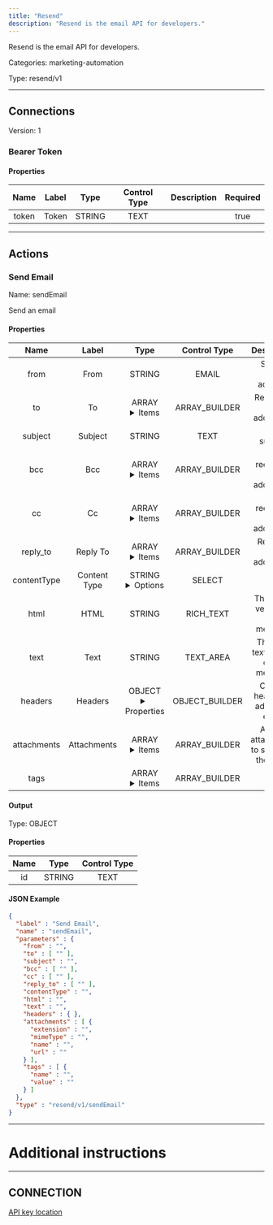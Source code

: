 ```yaml
---
title: "Resend"
description: "Resend is the email API for developers."
---
```


Resend is the email API for developers.


Categories: marketing-automation


Type: resend/v1

<hr />



## Connections

Version: 1


### Bearer Token

#### Properties

|      Name       |      Label     |     Type     |    Control Type     |     Description     | Required |
|:---------------:|:--------------:|:------------:|:-------------------:|:-------------------:|:--------:|
| token | Token | STRING | TEXT |  | true |





<hr />



## Actions


### Send Email
Name: sendEmail

Send an email

#### Properties

|      Name       |      Label     |     Type     |    Control Type     |     Description     | Required |
|:---------------:|:--------------:|:------------:|:-------------------:|:-------------------:|:--------:|
| from | From | STRING | EMAIL | Sender email address. | true |
| to | To | ARRAY <details> <summary> Items </summary> [STRING\($email)] </details> | ARRAY_BUILDER | Recipients email addresses. | true |
| subject | Subject | STRING | TEXT | Email subject. | true |
| bcc | Bcc | ARRAY <details> <summary> Items </summary> [STRING\($email)] </details> | ARRAY_BUILDER | Bcc recipients email addresses. | false |
| cc | Cc | ARRAY <details> <summary> Items </summary> [STRING\($email)] </details> | ARRAY_BUILDER | Cc recipients email addresses. | false |
| reply_to | Reply To | ARRAY <details> <summary> Items </summary> [STRING\($email)] </details> | ARRAY_BUILDER | Reply-to email addresses. | false |
| contentType | Content Type | STRING <details> <summary> Options </summary> HTML, TEXT </details> | SELECT |  | true |
| html | HTML | STRING | RICH_TEXT | The HTML version of the message. | false |
| text | Text | STRING | TEXT_AREA | The plain text version of the message. | false |
| headers | Headers | OBJECT <details> <summary> Properties </summary> {} </details> | OBJECT_BUILDER | Custom headers to add to the email. | false |
| attachments | Attachments | ARRAY <details> <summary> Items </summary> [FILE_ENTRY] </details> | ARRAY_BUILDER | A list of attachments to send with the email. | false |
| tags | | ARRAY <details> <summary> Items </summary> [{STRING\(name), STRING\(value)}] </details> | ARRAY_BUILDER |  | false |


#### Output



Type: OBJECT


#### Properties

|     Name     |     Type     |    Control Type     |
|:------------:|:------------:|:-------------------:|
| id | STRING | TEXT |




#### JSON Example
```json
{
  "label" : "Send Email",
  "name" : "sendEmail",
  "parameters" : {
    "from" : "",
    "to" : [ "" ],
    "subject" : "",
    "bcc" : [ "" ],
    "cc" : [ "" ],
    "reply_to" : [ "" ],
    "contentType" : "",
    "html" : "",
    "text" : "",
    "headers" : { },
    "attachments" : [ {
      "extension" : "",
      "mimeType" : "",
      "name" : "",
      "url" : ""
    } ],
    "tags" : [ {
      "name" : "",
      "value" : ""
    } ]
  },
  "type" : "resend/v1/sendEmail"
}
```




<hr />

# Additional instructions
<hr />

## CONNECTION

[API key location](https://resend.com/api-keys)
